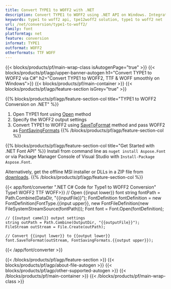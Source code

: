 ```yaml
---
title: Convert TYPE1 to WOFF2 with .NET 
description: Convert TYPE1 to WOFF2 using .NET API on Windows. Integrate this native TYPE1 to WOFF2 font conversion functionality into your own solution.
keywords: type1 to woff2 api, tpe12woff2 solution, type1 to woff2 net
url: /net/conversion/type1-to-woff2/
family: font
platformtag: net
feature: conversion
informat: TYPE1
outformat: WOFF2
otherformats: TTF WOFF
---
```


{{< blocks/products/pf/main-wrap-class isAutogenPage="true" >}}
{{< blocks/products/pf/agp/upper-banner-autogen h1="Convert TYPE1 to WOFF2 via C#" h2="Convert TYPE1 to WOFF2, TTF & WOFF smoothly on Windows">}}
{{< blocks/products/pf/main-container >}}
{{< blocks/products/pf/agp/feature-section isGrey="true" >}}

{{% blocks/products/pf/agp/feature-section-col title="TYPE1 to WOFF2 Conversion on .NET" %}}
1. Open TYPE1 font using [Open](https://apireference.aspose.com/font/net/aspose.font/font/methods/open/index) method
2. Specify the WOFF2 output settings 
3. Convert TYPE1 to WOFF2 using [SaveToFormat](https://apireference.aspose.com/font/net/aspose.font/font/methods/savetoformat) method and pass WOFF2 as [FontSavingFormats](https://apireference.aspose.com/font/net/aspose.font/fontsavingformats)
{{% /blocks/products/pf/agp/feature-section-col %}}

{{% blocks/products/pf/agp/feature-section-col title="Get Started with .NET Font API" %}}
Install from command line as ```nuget install Aspose.Font``` or via Package Manager Console of Visual Studio with ```Install-Package Aspose.Font```.

Alternatively, get the offline MSI installer or DLLs in a ZIP file from [downloads](https://downloads.aspose.com/font/net).
{{% /blocks/products/pf/agp/feature-section-col %}}

{{< app/font/converter ".NET C# Code for Type1 to WOFF2 Conversion" Type1 WOFF2 TTF WOFF>}}
    // Open {{input lower}} font
    string fontPath = Path.Combine(DataDir, "{{inputFile}}");
    FontDefinition fontDefinition = new FontDefinition(FontType.{{input upper}}, new FontFileDefinition(new FileSystemStreamSource(fontPath)));
    Font font = Font.Open(fontDefinition);
    
    // {{output camel}} output settings
    string outPath = Path.Combine(OutputDir, "{{outputFile}}");
    FileStream outStream = File.Create(outPath);
    
    // Convert {{input lower}} to {{output lower}}
    font.SaveToFormat(outStream, FontSavingFormats.{{output upper}});
{{< /app/font/converter >}}

{{< /blocks/products/pf/agp/feature-section >}}
{{< blocks/products/pf/agp/about-file-autogen >}}
{{< blocks/products/pf/agp/other-supported-autogen >}}
{{< /blocks/products/pf/main-container >}}
{{< /blocks/products/pf/main-wrap-class >}}